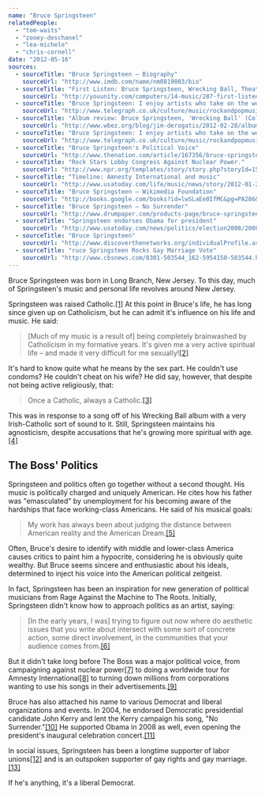 ```yaml
---
name: "Bruce Springsteen"
relatedPeople:
  - "tom-waits"
  - "zooey-deschanel"
  - "lea-michele"
  - "chris-cornell"
date: "2012-05-16"
sources:
  - sourceTitle: "Bruce Springsteen – Biography"
    sourceUrl: "http://www.imdb.com/name/nm0819803/bio"
  - sourceTitle: "First Listen: Bruce Springsteen, Wrecking Ball, Theatre Marigny, Paris – Reviews – Music"
    sourceUrl: "http://youunity.com/computers/14-music/287-first-listen-bruce-springsteen-wrecking-ball-theatre-marigny-paris-reviews-music.html"
  - sourceTitle: "Bruce Springsteen: I enjoy artists who take on the world"
    sourceUrl: "http://www.telegraph.co.uk/culture/music/rockandpopmusic/9087360/Bruce-Springsteen-I-enjoy-artists-who-take-on-the-world.html"
  - sourceTitle: "Album review: Bruce Springsteen, 'Wrecking Ball' (Columbia)"
    sourceUrl: "http://www.wbez.org/blog/jim-derogatis/2012-02-28/album-review-bruce-springsteen-%E2%80%98wrecking-ball%E2%80%99-columbia-96817"
  - sourceTitle: "Bruce Springsteen: I enjoy artists who take on the world"
    sourceUrl: "http://www.telegraph.co.uk/culture/music/rockandpopmusic/9087360/Bruce-Springsteen-I-enjoy-artists-who-take-on-the-world.html"
  - sourceTitle: "Bruce Springsteen's Political Voice"
    sourceUrl: "http://www.thenation.com/article/167356/bruce-springsteens-political-voice"
  - sourceTitle: "Rock Stars Lobby Congress Against Nuclear Power."
    sourceUrl: "http://www.npr.org/templates/story/story.php?storyId=15546014"
  - sourceTitle: "Timeline: Amnesty International and music"
    sourceUrl: "http://www.usatoday.com/life/music/news/story/2012-01-22/amnesty-international-timeline-music/52746050/1"
  - sourceTitle: "Bruce Springsteen – Wikimedia Foundation"
    sourceUrl: "http://books.google.com/books?id=lwSLaEe0IfMC&pg=PA286&lpg=PA286&dq=Bruce+Springsteen+Born+in+the+U.S.A.+Chrysler&source=bl&ots=1iEit501-E&sig=AuhJ9LFICr8TmYHOvvzsJcTJm9I&hl=en&sa=X&ei=78-yT5DUIYOciAKt34WsBA&ved=0CGUQ6AEwCA#v=onepage&q&f=false"
  - sourceTitle: "Bruce Springsteen – No Surrender"
    sourceUrl: "http://www.drumpaper.com/products-page/bruce-springsteen/bruce-springsteen-no-surrender/"
  - sourceTitle: "Springsteen endorses Obama for president"
    sourceUrl: "http://www.usatoday.com/news/politics/election2008/2008-04-16-springsteen_N.htm?csp=34"
  - sourceTitle: "Bruce Springsteen"
    sourceUrl: "http://www.discoverthenetworks.org/individualProfile.asp?indid=1661"
  - sourceTitle: "ruce Springsteen Rocks Gay Marriage Vote"
    sourceUrl: "http://www.cbsnews.com/8301-503544_162-5954150-503544.html"
---
```


Bruce Springsteen was born in Long Branch, New Jersey. To this day, much of Springsteen's music and personal life revolves around New Jersey.

Springsteen was raised Catholic.<a class="source-citation" href="http://www.imdb.com/name/nm0819803/bio" title="Bruce Springsteen – Biography">[1]</a> At this point in Bruce's life, he has long since given up on Catholicism, but he can admit it's influence on his life and music. He said:

>[Much of my music is a result of] being completely brainwashed by Catholicism in my formative years. It's given me a very active spiritual life – and made it very difficult for me sexually!<a class="source-citation" href="http://youunity.com/computers/14-music/287-first-listen-bruce-springsteen-wrecking-ball-theatre-marigny-paris-reviews-music.html" title="First Listen: Bruce Springsteen, Wrecking Ball, Theatre Marigny, Paris – Reviews – Music">[2]</a>

It's hard to know quite what he means by the sex part. He couldn't use condoms? He couldn't cheat on his wife? He did say, however, that despite not being active religiously, that:

>Once a Catholic, always a Catholic.<a class="source-citation" href="http://www.telegraph.co.uk/culture/music/rockandpopmusic/9087360/Bruce-Springsteen-I-enjoy-artists-who-take-on-the-world.html" title="Bruce Springsteen: I enjoy artists who take on the world">[3]</a>

This was in response to a song off of his Wrecking Ball album with a very Irish-Catholic sort of sound to it. Still, Springsteen maintains his agnosticism, despite accusations that he's growing more spiritual with age.<a class="source-citation" href="http://www.wbez.org/blog/jim-derogatis/2012-02-28/album-review-bruce-springsteen-%E2%80%98wrecking-ball%E2%80%99-columbia-96817" title="Album review: Bruce Springsteen, &apos;Wrecking Ball&apos; (Columbia)">[4]</a>

## The Boss' Politics

Springsteen and politics often go together without a second thought. His music is politically charged and uniquely American. He cites how his father was "emasculated" by unemployment for his becoming aware of the hardships that face working-class Americans. He said of his musical goals:

>My work has always been about judging the distance between American reality and the American Dream.<a class="source-citation" href="http://www.telegraph.co.uk/culture/music/rockandpopmusic/9087360/Bruce-Springsteen-I-enjoy-artists-who-take-on-the-world.html" title="Bruce Springsteen: I enjoy artists who take on the world">[5]</a>

Often, Bruce's desire to identify with middle and lower-class America causes critics to paint him a hypocrite, considering he is obviously quite wealthy. But Bruce seems sincere and enthusiastic about his ideals, determined to inject his voice into the American political zeitgeist.

In fact, Springsteen has been an inspiration for new generation of political musicians from Rage Against the Machine to The Roots. Initially, Springsteen didn't know how to approach politics as an artist, saying:

>[In the early years, I was] trying to figure out now where do aesthetic issues that you write about intersect with some sort of concrete action, some direct involvement, in the communities that your audience comes from.<a class="source-citation" href="http://www.thenation.com/article/167356/bruce-springsteens-political-voice" title="Bruce Springsteen&apos;s Political Voice">[6]</a>

But it didn't take long before The Boss was a major political voice, from campaigning against nuclear power<a class="source-citation" href="http://www.npr.org/templates/story/story.php?storyId=15546014" title="Rock Stars Lobby Congress Against Nuclear Power.">[7]</a> to doing a worldwide tour for Amnesty International<a class="source-citation" href="http://www.usatoday.com/life/music/news/story/2012-01-22/amnesty-international-timeline-music/52746050/1" title="Timeline: Amnesty International and music">[8]</a> to turning down millions from corporations wanting to use his songs in their advertisements.<a class="source-citation" href="http://books.google.com/books?id=lwSLaEe0IfMC&pg=PA286&lpg=PA286&dq=Bruce+Springsteen+Born+in+the+U.S.A.+Chrysler&source=bl&ots=1iEit501-E&sig=AuhJ9LFICr8TmYHOvvzsJcTJm9I&hl=en&sa=X&ei=78-yT5DUIYOciAKt34WsBA&ved=0CGUQ6AEwCA#v=onepage&q&f=false" title="Bruce Springsteen – Wikimedia Foundation">[9]</a>

Bruce has also attached his name to various Democrat and liberal organizations and events. In 2004, he endorsed Democratic presidential candidate John Kerry and lent the Kerry campaign his song, "No Surrender."<a class="source-citation" href="http://www.drumpaper.com/products-page/bruce-springsteen/bruce-springsteen-no-surrender/" title="Bruce Springsteen – No Surrender">[10]</a> He supported Obama in 2008 as well, even opening the president's inaugural celebration concert.<a class="source-citation" href="http://www.usatoday.com/news/politics/election2008/2008-04-16-springsteen_N.htm?csp=34" title="Springsteen endorses Obama for president">[11]</a>

In social issues, Springsteen has been a longtime supporter of labor unions<a class="source-citation" href="http://www.discoverthenetworks.org/individualProfile.asp?indid=1661" title="Bruce Springsteen">[12]</a> and is an outspoken supporter of gay rights and gay marriage.<a class="source-citation" href="http://www.cbsnews.com/8301-503544_162-5954150-503544.html" title="ruce Springsteen Rocks Gay Marriage Vote">[13]</a>

If he's anything, it's a liberal Democrat.